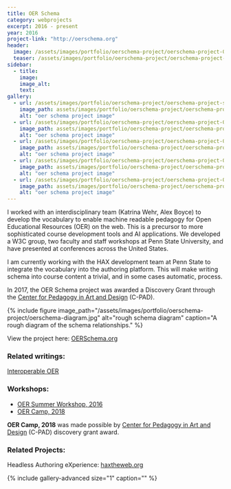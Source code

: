 ```yaml
---
title: OER Schema
category: webprojects
excerpt: 2016 - present
year: 2016
project-link: "http://oerschema.org"
header:
  image: /assets/images/portfolio/oerschema-project/oerschema-project-02.png
  teaser: /assets/images/portfolio/oerschema-project/oerschema-project-thumb.png
sidebar:
  - title:
    image:
    image_alt:
    text:
gallery:
  - url: /assets/images/portfolio/oerschema-project/oerschema-project-stickers.jpg
    image_path: assets/images/portfolio/oerschema-project/oerschema-project-stickers.jpg
    alt: "oer schema project image"
  - url: /assets/images/portfolio/oerschema-project/oerschema-project-01.png
    image_path: assets/images/portfolio/oerschema-project/oerschema-project-01.png
    alt: "oer schema project image"
  - url: /assets/images/portfolio/oerschema-project/oerschema-project-02.png
    image_path: assets/images/portfolio/oerschema-project/oerschema-project-02.png
    alt: "oer schema project image"
  - url: /assets/images/portfolio/oerschema-project/oerschema-project-03.png
    image_path: assets/images/portfolio/oerschema-project/oerschema-project-03.png
    alt: "oer schema project image"
  - url: /assets/images/portfolio/oerschema-project/oerschema-project-04.png
    image_path: assets/images/portfolio/oerschema-project/oerschema-project-04.png
    alt: "oer schema project image"
---
```

I worked with an interdisciplinary team (Katrina Wehr, Alex Boyce) to develop the vocabulary to enable machine readable pedagogy for Open Educational Resources (OER) on the web. This is a precursor to more sophisticated course development tools and AI applications. We developed a W3C group, two faculty and staff workshops at Penn State University, and have presented at conferences across the United States.

I am currently working with the HAX development team at Penn State to integrate the vocabulary into the authoring platform. This will make writing schema into course content a trivial, and in some cases automatic, process.

In 2017, the OER Schema project was awarded a Discovery Grant through the [Center for Pedagogy in Art and Design](https://cpad.psu.edu/) (C-PAD).

{% include figure image_path="/assets/images/portfolio/oerschema-project/oerschema-diagram.jpg" alt="rough schema diagram" caption="A rough diagram of the schema relationships." %}


View the project here: [OERSchema.org]({{page.project-link}})

### Related writings:

[Interoperable OER](https://medium.com/@_mike_collins/interoperable-open-education-resources-oer-2dcb8b3f2ec9)

### Workshops:

- [OER Summer Workshop, 2016](https://medium.com/@_mike_collins/oer-summer-workshop-psu-23ca239b73e5)
- [OER Camp, 2018](https://medium.com/@katrina.m.wehr/oer-camp-2018-summary-2c8b34a3f341)

**OER Camp, 2018** was made possible by [Center for Pedagogy in Art and Design](https://cpad.psu.edu/) (C-PAD) discovery grant award.

### Related Projects:

Headless Authoring eXperience: [haxtheweb.org](http://haxtheweb.org)

{% include gallery-advanced size="1" caption="" %}
